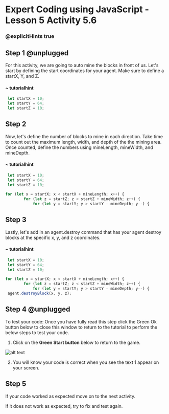 
# Expert Coding using JavaScript - Lesson 5 Activity 5.6
### @explicitHints true

  

## Step 1 @unplugged

For this activity, we are going to auto mine the blocks in front of us. Let's start by defining the start coordinates for your agent. Make sure to define a startX, Y, and Z.

#### ~ tutorialhint

```javascript
 let startX = 10; 
 let startY = 64; 
 let startZ = 10; 
```



## Step 2

Now, let's define the number of blocks to mine in each direction. Take time to count out the maximum length, width, and depth of the the mining area. Once counted, define the numbers using mineLength, mineWidth, and mineDepth.

#### ~ tutorialhint

```javascript
 let startX = 10; 
 let startY = 64; 
 let startZ = 10; 
 
for (let x = startX; x < startX + mineLength; x++) {
        for (let z = startZ; z < startZ + mineWidth; z++) {
            for (let y = startY; y > startY - mineDepth; y--) {
```

## Step 3

Lastly, let's add in an agent.destroy command that has your agent destroy blocks at the specific x, y, and z coordinates.

#### ~ tutorialhint

```javascript
 let startX = 10; 
 let startY = 64; 
 let startZ = 10; 
 
for (let x = startX; x < startX + mineLength; x++) {
        for (let z = startZ; z < startZ + mineWidth; z++) {
            for (let y = startY; y > startY - mineDepth; y--) {
 agent.destroyBlock(x, y, z); 

```



## Step 4 @unplugged

To test your code:
Once you have fully read this step click the Green Ok button below to close this window to return to the tutorial to perform the below steps to test your code.

1. Click on the **Green Start button** below to return to the game.

  

![alt text](https://expertjs.codingcredentials.com/Lesson1/1.1/1.JPG?raw=true  "Start")
  

2. You will know your code is correct when you see the text 1 appear on your screen.

  
  
  

## Step 5

If your code worked as expected move on to the next activity.

  

If it does not work as expected, try to fix and test again.
